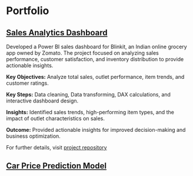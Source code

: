 # Portfolio

## [Sales Analytics Dashboard](https://github.com/nipunidevinuwara/blinkit-sales-analytics-dashboard)

Developed a Power BI sales dashboard for Blinkit, an Indian online grocery app owned by Zomato. The project focused on analyzing sales performance, customer satisfaction, and inventory distribution to provide actionable insights.

**Key Objectives:** Analyze total sales, outlet performance, item trends, and customer ratings.

**Key Steps:** Data cleaning, Data transforming, DAX calculations, and interactive dashboard design.

**Insights:** Identified sales trends, high-performing item types, and the impact of outlet characteristics on sales.

**Outcome:** Provided actionable insights for improved decision-making and business optimization.

For further details, visit [project repository](https://github.com/nipunidevinuwara/blinkit-sales-analytics-dashboard)

## [Car Price Prediction Model](https://github.com/nipunidevinuwara/car-price-prediction-model)
